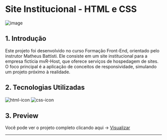 # Site Institucional - HTML e CSS

![image](https://github.com/user-attachments/assets/e2f1f2c2-c3f5-42e7-af57-90a4c7145a9c)

## 1. Introdução
<p>Este projeto foi desenvolvido no curso Formação Front-End, orientado pelo instrutor Matheus Battisti. Ele consiste em um site institucional para a empresa fictícia mvR-Host, que oferece serviços de hospedagem de sites. O foco principal é a aplicação de conceitos de responsividade, simulando um projeto próximo à realidade.</p>

## 2. Tecnologias Utilizadas
<div style="display: inline_block">
  <img align="center" alt="html-icon" src="https://img.shields.io/badge/HTML5-E34F26?style=for-the-badge&logo=html5&logoColor=white" />
  <img align="center" alt="css-icon" src="https://img.shields.io/badge/CSS3-1572B6?style=for-the-badge&logo=css3&logoColor=white" />
</div>

## 3. Preview
Você pode ver o projeto completo clicando aqui -> <a href="https://mvr-host.vercel.app/">Visualizar</a>

---
